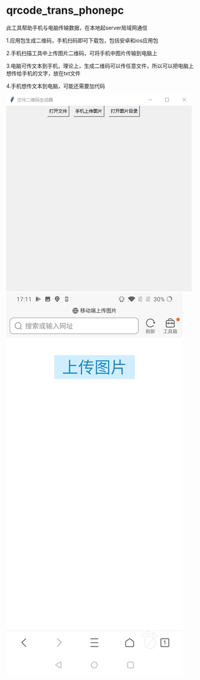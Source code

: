 # qrcode_trans_phonepc
此工具帮助手机与电脑传输数据，在本地起server局域网通信

1.应用包生成二维码，手机扫码即可下载包，包括安卓和ios应用包

2.手机扫描工具中上传图片二维码，可将手机中图片传输到电脑上

3.电脑可传文本到手机，理论上，生成二维码可以传任意文件，所以可以把电脑上想传给手机的文字，放在txt文件

4.手机想传文本到电脑，可能还需要加代码

![Extent](https://github.com/FuckyouBB/qrcode_trans_phonepc/blob/master/one.png)<br>
![Extent](https://github.com/FuckyouBB/qrcode_trans_phonepc/blob/master/two.jpg)<br>